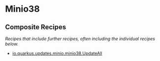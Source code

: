 # Minio38

## Composite Recipes

_Recipes that include further recipes, often including the individual recipes below._

* [io.quarkus.updates.minio.minio38.UpdateAll](./updateall.md)


